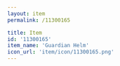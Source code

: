 ```yaml
---
layout: item
permalink: /11300165

title: Item
id: '11300165'
item_name: 'Guardian Helm'
icon_url: 'item/icon/11300165.png'
---
```

